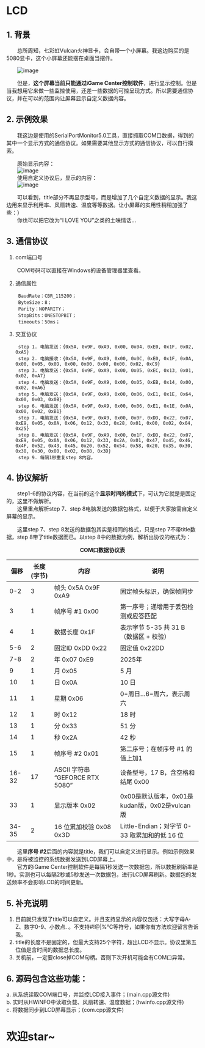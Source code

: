 # LCD

## 1. 背景

  总所周知，七彩虹Vulcan火神显卡，会自带一个小屏幕。我这边购买的是5080显卡，这个小屏幕还能摆在桌面当摆件。

  ![image](https://github.com/user-attachments/assets/0ec68c83-3331-4e39-bd12-565c446ae1a0)

  但是，**这个屏幕当前只能通过iGame Center控制软件**，进行显示控制。但是当我想用它来做一些监控使用，还差一些数据的可控呈现方式。所以需要通信协议，并在可以的范围内让屏幕显示自定义数据内容。

## 2. 示例效果
  我这边是使用的SerialPortMonitor5.0工具，直接抓取COM口数据，得到的其中一个显示方式的通信协议。如果需要其他显示方式的通信协议，可以自行摸索。

  原始显示内容：  
  ![image](https://github.com/user-attachments/assets/35e1ca6b-86be-4f30-86b3-63a5b3e6ac71)  
  使用自定义协议后，显示的内容：  
  ![image](https://github.com/user-attachments/assets/54a7eca4-9fe2-4719-9189-61d48697e9fc)

  可以看到，title部分不再显示型号，而是增加了几个自定义数据的显示。我这边用来显示利用率、风扇转速、温度等等数据。让小屏幕的实用性稍稍加强了些：）  
  你也可以把它改为“I LOVE YOU”之类的土味情话...

## 3. 通信协议
1. com端口号

  COM号码可以直接在Windows的设备管理器里查看。

2. 通信属性

		BaudRate：CBR_115200；
		ByteSize：8；
		Parity：NOPARITY；
		StopBits：ONESTOPBIT；
		timeouts：50ms；

3. 交互协议

		step 1. 电脑发送：{0x5A, 0x9F, 0xA9, 0x00, 0x04, 0xE0, 0x1F, 0x02, 0xA5}  
		step 2. 电脑接收：{0x5A, 0x9F, 0xA9, 0x00, 0x0C, 0xE0, 0x1F, 0x0A, 0x00, 0x05, 0x0D, 0x00, 0x00, 0x00, 0x00, 0x02, 0xC9}  
		step 3. 电脑发送：{0x5A, 0x9F, 0xA9, 0x00, 0x05, 0xEC, 0x13, 0x01, 0x02, 0xA7}  
		step 4. 电脑发送：{0x5A, 0x9F, 0xA9, 0x00, 0x05, 0xEB, 0x14, 0x00, 0x02, 0xA6}  
		step 5. 电脑发送：{0x5A, 0x9F, 0xA9, 0x00, 0x06, 0xE1, 0x1E, 0x64, 0x00, 0x03, 0x0B}  
		step 6. 电脑发送：{0x5A, 0x9F, 0xA9, 0x00, 0x06, 0xE1, 0x1E, 0x0A, 0x00, 0x02, 0xB1}  
		step 7. 电脑发送：{0x5A, 0x9F, 0xA9, 0x00, 0x0F, 0xDD, 0x22, 0x07, 0xE9, 0x05, 0x0A, 0x06, 0x12, 0x33, 0x28, 0x01, 0x00, 0x02, 0x04, 0x25}  
		step 8. 电脑发送：{0x5A, 0x9F, 0xA9, 0x00, 0x1F, 0xDD, 0x22, 0x07, 0xE9, 0x05, 0x0A, 0x06, 0x12, 0x33, 0x2A, 0x01, 0x47, 0x45, 0x46, 0x4F, 0x52, 0x43, 0x45, 0x20, 0x52, 0x54, 0x58, 0x20, 0x35, 0x30, 0x38, 0x30, 0x00, 0x02, 0x08, 0x3D}  
		step 9. 每隔1秒重复step 8内容。  

## 4. 协议解析

  step1-6的协议内容，在当前的这个**显示时间的模式**下，可认为它就是是固定的，这里不做解析。  
  这里重点解析step 7、step 8电脑发送的数据包格式，以便于大家按需自定义屏幕的显示。
	
  这里step 7、step 8发送的数据包其实是相同的格式，只是step 7不带title数据，step 8带了title数据而已。以step 8中的数据为例，解析出协议的格式为：

<center><strong>COM口数据协议表</strong></center>

|偏移	|长度 (字节)|	内容|	说明|
| ----  | ---- | ---- | ---- |
|0-2	|3|	帧头 0x5A 0x9F 0xA9	|固定帧头标识，确保帧同步|
|3	|1	|帧序号 #1 0x00	|第一序号；递增用于丢包检测或应答匹配|
|4	|1	|数据长度 0x1F	|表示字节 5-35 共 31 B（数据区 + 校验）|
|5-6	|2|	固定ID 0xDD 0x22	|固定值 0x22DD|
|7-8	|2|	年 0x07 0xE9	|2025年|
|9	|1	|月 0x05	|5 月|
|10	|1	|日 0x0A	|10 日|
|11	|1	|星期 0x06	|0=周日…6=周六，表示周六|
|12	|1	|时 0x12	|18 时|
|13	|1	|分 0x33	|51 分|
|14	|1	|秒 0x2A	|42 秒|
|15	|1	|帧序号 #2 0x01	|第二序号；在帧序号 #1 的值上加1|
|16-32	|17|	ASCII 字符串 “GEFORCE RTX 5080”	|设备型号，17 B，含空格和结尾 0x00|
|33	|1	|显示版本 0x02	|0x00是默认版本，0x01是kudan版，0x02是vulcan版|
|34-35	|2|	16 位累加校验 0x08 0x3D	|Little-Endian；对字节 0-33 取累加和的低 16 位|

  这里**序号 #2**后面的内容就是title，我们可以自定义进行显示。例如示例效果中，是将被监控的系统数据发送到LCD屏幕上。  
  官方的iGame Center控制软件是每隔1秒发送一次数据包，所以数据刷新率是1秒。实测也可以每隔2秒或5秒发送一次数据包，进行LCD屏幕刷新。数据包的发送频率不会影响LCD的时间更新。

## 5. 补充说明
1. 目前就只发现了title可以自定义。并且支持显示的内容仅包括：大写字母A-Z、数字0-9、小数点. 。不支持#!@|%℃等符号，如果你有方法欢迎留言告诉我。
2. title的长度不是固定的，但最大支持25个字符，超出LCD不显示。协议里第五位值是含时间的数据总长度。
3. 关机前，一定要close掉COM句柄。否则下次开机可能会有COM口异常。

## 6. 源码包含这些功能：
a. 从系统读取COM端口号，并监控LCD接入事件；(main.cpp源文件)  
b. 实时从HWiNFO中读取负载、风扇转速、温度数据；(hwinfo.cpp源文件)  
c. 将数据同步到LCD屏幕显示；(com.cpp源文件)  

# 欢迎star~
